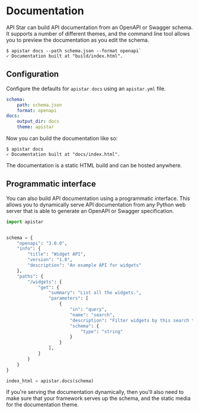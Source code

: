 # Documentation

API Star can build API documentation from an OpenAPI or Swagger schema.
It supports a number of different themes, and the command line tool allows you
to preview the documentation as you edit the schema.

```script
$ apistar docs --path schema.json --format openapi`
✓ Documentation built at "build/index.html".
```

## Configuration

Configure the defaults for `apistar docs` using an `apistar.yml` file.

```yaml
schema:
    path: schema.json
    format: openapi
docs:
    output_dir: docs
    theme: apistar
```

Now you can build the documentation like so:

```shell
$ apistar docs
✓ Documentation built at "docs/index.html".
```

The documentation is a static HTML build and can be hosted anywhere.

## Programmatic interface

You can also build API documentation using a programmatic interface.
This allows you to dynamically serve API documentation from any Python web
server that is able to generate an OpenAPI or Swagger specification.

```python
import apistar


schema = {
    "openapi": "3.0.0",
    "info": {
        "title": "Widget API",
        "version": "1.0",
        "description": "An example API for widgets"
    },
    "paths": {
        "/widgets": {
            "get": {
                "summary": "List all the widgets.",
                "parameters": [
                    {
                        "in": "query",
                        "name": "search",
                        "description": "Filter widgets by this search term.",
                        "schema": {
                            "type": "string"
                        }
                    }
                ],
            }
        }
    }
}

index_html = apistar.docs(schema)
```

If you're serving the documentation dynamically, then you'll also need to make
sure that your framework serves up the schema, and the static media for the
documentation theme.
